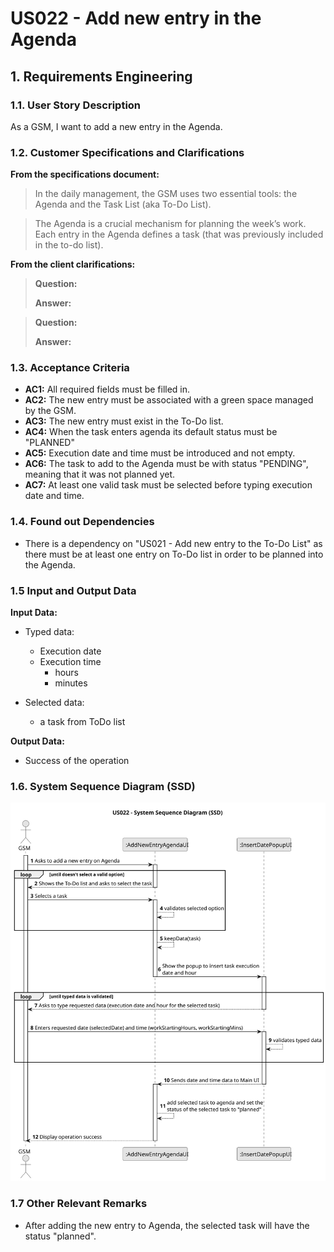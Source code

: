 # US022 - Add new entry in the Agenda


## 1. Requirements Engineering

### 1.1. User Story Description

As a GSM, I want to add a new entry in the Agenda.

### 1.2. Customer Specifications and Clarifications 

**From the specifications document:**

>	In the daily management, the GSM uses two essential tools: the Agenda and the Task
List (aka To-Do List). 

>	The Agenda is a crucial mechanism for planning the week’s work. Each entry
in the Agenda defines a task (that was previously included in the to-do list).
> 
**From the client clarifications:**

> **Question:** 
>
> **Answer:** 

> **Question:** 
>
> **Answer:** 
> 
### 1.3. Acceptance Criteria

* **AC1:** All required fields must be filled in.
* **AC2:** The new entry must be associated with a green space managed by the GSM.
* **AC3:** The new entry must exist in the To-Do list.
* **AC4:** When the task enters agenda its default status must be "PLANNED"
* **AC5:** Execution date and time must be introduced and not empty.
* **AC6:** The task to add to the Agenda must be with status "PENDING", meaning that it was not planned yet.
* **AC7:** At least one valid task must be selected before typing execution date and time.


### 1.4. Found out Dependencies

* There is a dependency on "US021 - Add new entry to the To-Do List" as there must be at least one entry on To-Do list in order to be planned into the Agenda.

### 1.5 Input and Output Data

**Input Data:**

* Typed data:
    * Execution date
    * Execution time
      * hours
      * minutes
	
* Selected data:
    * a task from ToDo list

**Output Data:**

* Success of the operation

### 1.6. System Sequence Diagram (SSD)


![System Sequence Diagram](svg/us022-system-sequence-diagram.svg)



### 1.7 Other Relevant Remarks

* After adding the new entry to Agenda, the selected task will have the status "planned".
